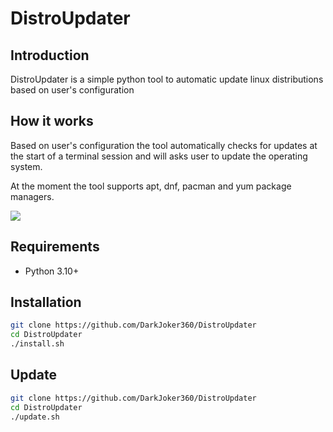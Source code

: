 # DistroUpdater

## Introduction
DistroUpdater is a simple python tool to automatic update linux distributions based on user's configuration

## How it works
Based on user's configuration the tool automatically checks for updates at the start of a terminal session and will asks user to update the operating system.

At the moment the tool supports apt, dnf, pacman and yum package managers.

<img src="https://i.imgur.com/ZO606Hf.png">

## Requirements
- Python 3.10+

## Installation
```bash
git clone https://github.com/DarkJoker360/DistroUpdater
cd DistroUpdater
./install.sh
```

## Update
```bash
git clone https://github.com/DarkJoker360/DistroUpdater
cd DistroUpdater
./update.sh
```
